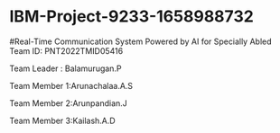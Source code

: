 # IBM-Project-9233-1658988732
#Real-Time Communication System Powered by AI for Specially Abled
Team ID: PNT2022TMID05416

Team Leader  : Balamurugan.P

Team Member 1:Arunachalaa.A.S

Team Member 2:Arunpandian.J

Team Member 3:Kailash.A.D
